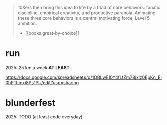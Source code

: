 
>10Xers then bring this idea to life by a triad of core behaviors: fanatic discipline, empirical creativity, and productive paranoia. Animating these three core behaviors is a central motivating force, Level 5 ambition.
> - [[books.great-by-choice]]

# run

2025: 25 km a week **AT LEAST**

https://docs.google.com/spreadsheets/d/1OBLwEI0Y4fLtZm78jxlz0EpKn_EI0hPTtcnxi8Ps1PU/edit?usp=sharing

# blunderfest

2025: TODO (at least code everyday)